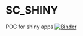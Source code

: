 # SC_SHINY
POC for shiny apps
[![Binder](https://mybinder.org/badge_logo.svg)](https://mybinder.org/v2/gh/geoff-marine/SC_SHINY/master?urlpath=shiny/)
